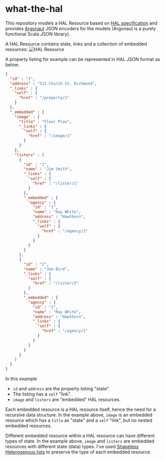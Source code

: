 # what-the-hal

This repository models a HAL Resource based on [HAL specification](http://stateless.co/hal_specification.html) and provides [Argonaut](http://argonaut.io/) JSON encoders for the models (Argonaut is a purely functional Scala JSON library).

A HAL Resource contains state, links and a collection of embedded resources:
![HAL Resource](http://stateless.co/info-model.png)

A property listing for example can be represented in HAL JSON format as below:

```json
{
  "id" : "1",
  "address" : "511 Church St, Richmond",
  "_links" : {
    "self" : {
      "href" : "/property/1"
    }
  },
  "_embedded" : {
    "image" : {
      "title" : "Floor Plan",
      "_links" : {
        "self" : {
          "href" : "/image/1"
        }
      }
    },
    "listers" : [
      { 
        "id" : "1",
        "name" : "Jim Smith",
        "_links" : {
          "self" : {
            "href" : "/lister/1"
          }
        },
        "_embedded" : {
          "agency" : {
            "id" : "1",
            "name" : "Ray White",
            "address" : "Hawthorn",
            "_links" : {
              "self" : {
                "href" : "/agency/1"
              }
            }
          }
        }
      },
      {
        "id" : "2",
        "name" : "Joe Bird",
        "_links" : {
          "self" : {
            "href" : "/lister/2"
          }
        },
        "_embedded" : {
          "agency" : {
            "id" : "1",
            "name" : "Ray White",
            "address" : "Hawthorn",
            "_links" : {
              "self" : {
                "href" : "/agency/1"
              }
            }
          }
        }
      }
    ]
  }
}
```

In this example
- `id` and `address` are the property listing "state".  
- The listing has a `self` "link".
- `image` and `listers` are "embedded" HAL resources.

Each embedded resource is a HAL resource itself, hence the need for a recursive data structure. In the example above, `image` is an embedded resource which has a `title` as "state" and a `self` "link", but no nested embedded resources.

Different embedded resource within a HAL resource can have different types of state. In the example above, `image` and `listers` are embedded resources with different state (data) types. I've used [Shapeless](https://github.com/milessabin/shapeless) [Heterogenous lists](https://github.com/milessabin/shapeless/wiki/Feature-overview:-shapeless-2.0.0#heterogenous-lists) to preserve the type of each embedded resource. 
